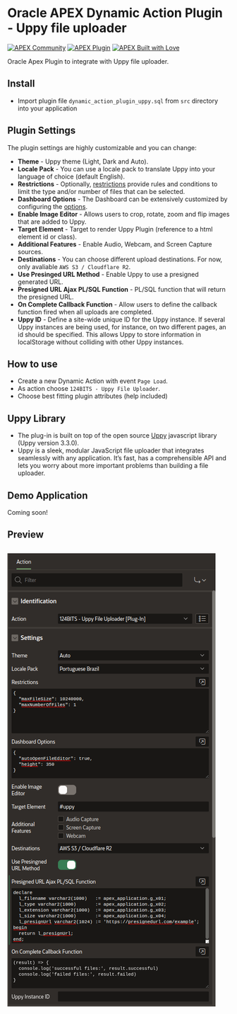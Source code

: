 # Oracle APEX Dynamic Action Plugin - Uppy file uploader

[![APEX Community](https://cdn.rawgit.com/Dani3lSun/apex-github-badges/78c5adbe/badges/apex-community-badge.svg)](https://github.com/Dani3lSun/apex-github-badges) [![APEX Plugin](https://cdn.rawgit.com/Dani3lSun/apex-github-badges/b7e95341/badges/apex-plugin-badge.svg)](https://github.com/Dani3lSun/apex-github-badges)
[![APEX Built with Love](https://cdn.rawgit.com/Dani3lSun/apex-github-badges/7919f913/badges/apex-love-badge.svg)](https://github.com/Dani3lSun/apex-github-badges)

Oracle Apex Plugin to integrate with Uppy file uploader.

## Install
- Import plugin file `dynamic_action_plugin_uppy.sql` from `src` directory into your application

## Plugin Settings
The plugin settings are highly customizable and you can change:
- **Theme** - Uppy theme (Light, Dark and Auto).
- **Locale Pack** - You can use a locale pack to translate Uppy into your language of choice (default English).
- **Restrictions** - Optionally, [restrictions](https://uppy.io/docs/uppy/#restrictions) provide rules and conditions to limit the type and/or number of files that can be selected.
- **Dashboard Options** - The Dashboard can be extensively customized by configuring the [options](https://uppy.io/docs/dashboard/#Options).
- **Enable Image Editor** - Allows users to crop, rotate, zoom and flip images that are added to Uppy.
- **Target Element** - Target to render Uppy Plugin (reference to a html element id or class).
- **Additional Features** - Enable Audio, Webcam, and Screen Capture sources.
- **Destinations** - You can choose different upload destinations. For now, only avaliable `AWS S3 / Cloudflare R2`.
- **Use Presinged URL Method** - Enable Uppy to use a presigned generated URL.
- **Presigned URL Ajax PL/SQL Function** - PL/SQL function that will return the presigned URL.
- **On Complete Callback Function** - Allow users to define the callback function fired when all uploads are completed.
- **Uppy ID** - Define a site-wide unique ID for the Uppy instance. If several Uppy instances are being used, for instance, on two different pages, an id should be specified. This allows Uppy to store information in localStorage without colliding with other Uppy instances.

## How to use
- Create a new Dynamic Action with event `Page Load`.
- As action choose `124BITS - Uppy File Uploader`.
- Choose best fitting plugin attributes (help included)

## Uppy Library
- The plug-in is built on top of the open source [Uppy](https://uppy.io/) javascript library (Uppy version 3.3.0).
- Uppy is a sleek, modular JavaScript file uploader that integrates seamlessly with any application. It’s fast, has a comprehensible API and lets you worry about more important problems than building a file uploader.

## Demo Application
Coming soon!

## Preview
## ![](https://github.com/124bits/oracle-apex-plugin-uppy/blob/d3a32485d261f693e069d83d12998577f10fe31d/img/uppy-plugin-settings.png?raw=true)